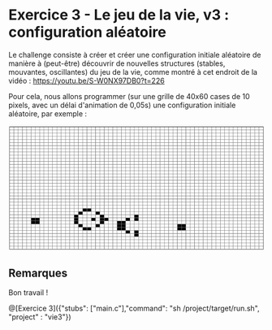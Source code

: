 # Exercice 3 - Le jeu de la vie, v3 : configuration aléatoire

Le challenge consiste à créer et créer une configuration initiale aléatoire de manière à (peut-être) découvrir de nouvelles structures (stables, mouvantes, oscillantes) du jeu de la vie, comme montré à cet endroit de la vidéo : https://youtu.be/S-W0NX97DB0?t=226

Pour cela, nous allons programmer (sur une grille de 40x60 cases de 10 pixels, avec un délai d'animation de 0,05s) une configuration initiale aléatoire, par exemple :

![vie3](img/ex2.png)

## Remarques

Bon travail !

@[Exercice 3]({"stubs": ["main.c"],"command": "sh /project/target/run.sh", "project" : "vie3"})
